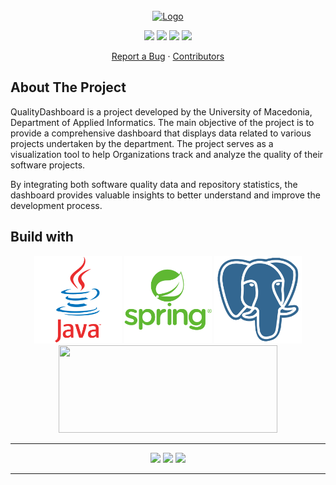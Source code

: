 <!-- PROJECT LOGO -->
<br />
<div align="center">
  <a href="https://github.com/othneildrew/Best-README-Template">
    <img src="http://dev.miloxaraktis.gr/assets/dashboard_banner.png" alt="Logo" height="auto">
  </a>

  <br />
  
  
  
  <p align="center">
    <p style="align:center;">
      <img src="https://img.shields.io/github/contributors/SE-UoM/quality-dashboard?style=for-the-badge"/>
      <img src="https://img.shields.io/github/forks/SE-UoM/quality-dashboard?style=for-the-badge"/>
      <img src="https://img.shields.io/github/stars/SE-UoM/quality-dashboard?style=for-the-badge"/>
      <img src="https://img.shields.io/github/issues/SE-UoM/quality-dashboard?style=for-the-badge"/>
    </p>
    <a href="https://github.com/SE-UoM/quality-dashboard/discussions/categories/bug-report">Report a Bug</a>
    ·
    <a href="https://github.com/SE-UoM/quality-dashboard/graphs/contributors">Contributors</a>
  </p>

  
</div>

## About The Project
QualityDashboard is a project developed by the University of Macedonia, Department of Applied Informatics. The main objective of the project is to provide a comprehensive dashboard that displays data related to various projects undertaken by the department. The project serves as a visualization tool to help Organizations track and analyze the quality of their software projects. 

By integrating both software quality data and repository statistics, the dashboard provides valuable insights to better understand and improve the development process.

## Build with
<div align="center">
  <img style="height:10em; width:auto;" src="https://github.com/devicons/devicon/blob/master/icons/java/java-original-wordmark.svg"/>
  <img style="height:10em; width:auto;" src="https://github.com/devicons/devicon/blob/master/icons/spring/spring-original-wordmark.svg"/>
  <img style="height:10em; width:auto;" src="https://github.com/devicons/devicon/blob/master/icons/postgresql/postgresql-plain.svg"/>
  <img style="height:10em; width:25em;" src="https://www.aviator.co/blog/wp-content/uploads/2023/01/sonarqube-1024x567.png"/>
</div>

<hr/>
<div align="center">
  <img style="height:7em; width:auto;" src="https://www.uom.gr/site/images/logo.png"/>
  <img style="height:7em; width:auto;" src="https://sde.uom.gr/wp-content/uploads/2016/10/sde-banner.png"/>
  <img style="height:7em; width:auto;" src="https://gitlab.com/uploads/-/system/group/avatar/14286426/avatar-icon.png"/>
</div>
<hr/>


<!-- MARKDOWN LINKS & IMAGES -->
<!-- https://www.markdownguide.org/basic-syntax/#reference-style-links -->
[contributors-shield]: https://img.shields.io/github/contributors/SE-UoM/quality-dashboard?style=for-the-badge
[contributors-url]: https://github.com/SE-UoM/quality-dashboard/graphs/contributors

[forks-shield]: https://img.shields.io/github/forks/SE-UoM/quality-dashboard?style=for-the-badge
[forks-url]: https://github.com/SE-UoM/quality-dashboard/forks

[stars-shield]: https://img.shields.io/github/stars/SE-UoM/quality-dashboard?style=for-the-badge
[stars-url]: https://github.com/SE-UoM/quality-dashboard/stargazers

[issues-shield]: https://img.shields.io/github/issues/SE-UoM/quality-dashboard?style=for-the-badge
[issues-url]: https://github.com/SE-UoM/quality-dashboard/issues

